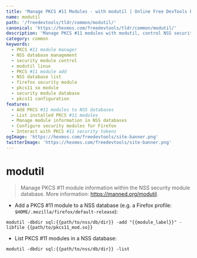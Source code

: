 ```yaml
---
title: 'Manage PKCS #11 Modules - with modutil | Online Free DevTools by Hexmos'
name: modutil
path: '/freedevtools/tldr/common/modutil/'
canonical: 'https://hexmos.com/freedevtools/tldr/common/modutil/'
description: 'Manage PKCS #11 modules with modutil, control NSS security module database. Add, list, and modify PKCS #11 module information. Free online tool, no registration required.'
category: common
keywords:
  - PKCS #11 module manager
  - NSS database management
  - security module control
  - modutil linux
  - PKCS #11 module add
  - NSS database list
  - firefox security module
  - pkcs11 so module
  - security module database
  - pkcs11 configuration
features:
  - Add PKCS #11 modules to NSS databases
  - List installed PKCS #11 modules
  - Manage module information in NSS databases
  - Configure security modules for Firefox
  - Interact with PKCS #11 security tokens
ogImage: 'https://hexmos.com/freedevtools/site-banner.png'
twitterImage: 'https://hexmos.com/freedevtools/site-banner.png'
---
```


# modutil

> Manage PKCS #11 module information within the NSS security module database.
> More information: <https://manned.org/modutil>.

- Add a PKCS #11 module to a NSS database (e.g. a Firefox profile: `$HOME/.mozilla/firefox/default-release`):

`modutil -dbdir sql:{{path/to/nss/db/dir}} -add "{{module_label}}" -libfile {{path/to/pkcs11_mod.so}}`

- List PKCS #11 modules in a NSS database:

`modutil -dbdir sql:{{path/to/nss/db/dir}} -list`
